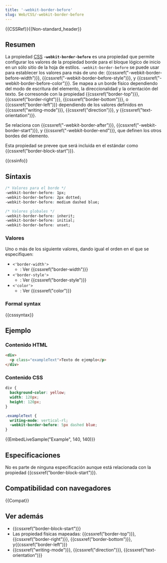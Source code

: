 ```yaml
---
title: '-webkit-border-before'
slug: Web/CSS/-webkit-border-before
---
```


{{CSSRef}}{{Non-standard_header}}

## Resumen

La propiedad [CSS](/es/docs/Web/CSS) **`-webkit-border-before`** es una propiedad que permite configurar los valores de la propiedad borde para el bloque lógico de inicio en un sólo sitio de la hoja de estilos. `-webkit-border-before` se puede usar para establecer los valores para más de uno de: {{cssxref("-webkit-border-before-width")}}, {{cssxref("-webkit-border-before-style")}}, y {{cssxref("-webkit-border-before-color")}}. Se mapea a un borde físico dependiendo del modo de escritura del elemento, la direccionalidad y la orientación del texto. Se corresonde con la propiedad {{cssxref("border-top")}}, {{cssxref("border-right")}}, {{cssxref("border-bottom")}}, o {{cssxref("border-left")}} dependiendo de los valores definidos en {{cssxref("writing-mode")}}, {{cssxref("direction")}}, y {{cssxref("text-orientation")}}.

Se relaciona con {{cssxref("-webkit-border-after")}}, {{cssxref("-webkit-border-start")}}, y {{cssxref("-webkit-border-end")}}, que definen los otros bordes del elemento.

Esta propiedad se prevee que será incluida en el estándar como {{cssxref("border-block-start")}}.

{{cssinfo}}

## Síntaxis

```css
/* Valores para el borde */
-webkit-border-before: 1px;
-webkit-border-before: 2px dotted;
-webkit-border-before: medium dashed blue;

/* Valores globales */
-webkit-border-before: inherit;
-webkit-border-before: initial;
-webkit-border-before: unset;
```

### Valores

Uno o más de los siguiente valores, dando igual el orden en el que se especifiquen:

- `<'border-width'>`
  - : Ver {{cssxref("border-width")}}
- `<'border-style'>`
  - : Ver {{cssxref("border-style")}}
- `<'color'>`
  - : Ver {{cssxref("color")}}

### Formal syntax

{{csssyntax}}

## Ejemplo

### Contenido HTML

```html
<div>
  <p class="exampleText">Texto de ejemplo</p>
</div>
```

### Contenido CSS

```css
div {
  background-color: yellow;
  width: 120px;
  height: 120px;
}

.exampleText {
  writing-mode: vertical-rl;
  -webkit-border-before: 5px dashed blue;
}
```

{{EmbedLiveSample("Example", 140, 140)}}

## Especificaciones

No es parte de ninguna especificación aunque está relacionada con la propiedad {{cssxref("border-block-start")}}.

## Compatibilidad con navegadores

{{Compat}}

## Ver además

- {{cssxref("border-block-start")}}
- Las propiedad físicas mapeadas: {{cssxref("border-top")}}, {{cssxref("border-right")}}, {{cssxref("border-bottom")}}, y{{cssxref("border-left")}}
- {{cssxref("writing-mode")}}, {{cssxref("direction")}}, {{cssxref("text-orientation")}}
